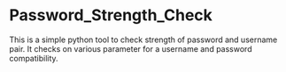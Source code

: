 # Password_Strength_Check

This is a simple python tool to check strength of password and username pair.
It checks on various parameter for a username and password compatibility.
